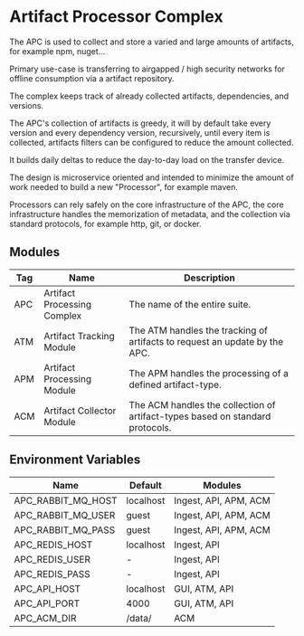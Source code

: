 # Artifact Processor Complex

The APC is used to collect and store a varied and large amounts of artifacts, for example npm, nuget...

Primary use-case is transferring to airgapped / high security networks for offline consumption via a artifact repository.

The complex keeps track of already collected artifacts, dependencies, and versions.

The APC's collection of artifacts is greedy, it will by default take every version and every dependency version, recursively, 
until every item is collected, artifacts filters can be configured to reduce the amount collected.

It builds daily deltas to reduce the day-to-day load on the transfer device.

The design is microservice oriented and intended to minimize the amount of work needed to build a new "Processor", for example maven.

Processors can rely safely on the core infrastructure of the APC, the core infrastructure handles the memorization of metadata, 
and the collection via standard protocols, for example http, git, or docker.

## Modules
| Tag | Name                        | Description                                                                   |
|-----|-----------------------------|-------------------------------------------------------------------------------|
| APC | Artifact Processing Complex | The name of the entire suite.                                                 |
| ATM | Artifact Tracking Module    | The ATM handles the tracking of artifacts to request an update by the APC.    |
| APM | Artifact Processing Module  | The APM handles the processing of a defined artifact-type.                    |
| ACM | Artifact Collector Module   | The ACM handles the collection of artifact-types based on standard protocols. |

## Environment Variables
| Name               | Default   | Modules               |
|--------------------|-----------|-----------------------|
| APC_RABBIT_MQ_HOST | localhost | Ingest, API, APM, ACM |
| APC_RABBIT_MQ_USER | guest     | Ingest, API, APM, ACM |
| APC_RABBIT_MQ_PASS | guest     | Ingest, API, APM, ACM |
| APC_REDIS_HOST     | localhost | Ingest, API           |
| APC_REDIS_USER     | -         | Ingest, API           |
| APC_REDIS_PASS     | -         | Ingest, API           |
| APC_API_HOST       | localhost | GUI, ATM, API         |
| APC_API_PORT       | 4000      | GUI, ATM, API         |
| APC_ACM_DIR        | /data/    | ACM                   |
